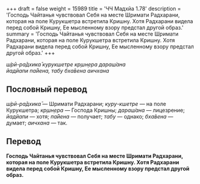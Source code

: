 +++
draft = false
weight = 15989
title = 'ЧЧ Мадхйа 1.78'
description = 'Господь Чайтанья чувствовал Себя на месте Шримати Радхарани, которая на поле Курукшетра встретила Кришну. Хотя Радхарани видела перед собой Кришну, Ее мысленному взору предстал другой образ.'
summary = 'Господь Чайтанья чувствовал Себя на месте Шримати Радхарани, которая на поле Курукшетра встретила Кришну. Хотя Радхарани видела перед собой Кришну, Ее мысленному взору предстал другой образ.'
+++

_ш́рӣ-ра̄дхика̄ курукшетре кр̣шн̣ера дараш́ана  
йадйапи па̄йена, табу бха̄вена аичхана_

## Пословный перевод

_ш́рӣ_\-_ра̄дхика̄_ — Шримати Радхарани; _куру_\-_кшетре_ — на поле Курукшетра; _кр̣шн̣ера_ — Господа Кришны; _дараш́ана_ — лицезрение; _йадйапи_ — хотя; _па̄йена_ — получает; _табу_ — однако; _бха̄вена_ — думает; _аичхана_ — так.

## Перевод

**Господь Чайтанья чувствовал Себя на месте Шримати Радхарани, которая на поле Курукшетра встретила Кришну. Хотя Радхарани видела перед собой Кришну, Ее мысленному взору предстал другой образ.**
